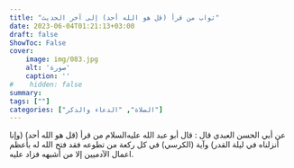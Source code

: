 ```yaml
---
title: "ثواب من قرأ (قل هو الله أحد) إلى آخر الحديث"
date: 2023-06-04T01:21:13+03:00
draft: false
ShowToc: False
cover:
    image: img/083.jpg
    alt: 'صورة'
    caption: ''
#    hidden: false
summary: 
tags: [""]
categories: ["الصلاة", "الدعاء والذكر"]
---
```

عن أبي الحسن العبدي قال : قال أبو عبد الله عليه‌السلام من قرأ (قل هو الله
أحد) (وإنا أنزلناه في ليلة القدر) وآية (الكرسي) في كل ركعة
من تطوعه فقد فتح الله له بأعظم اعمال الآدميين إلا من أشبهه فزاد عليه.

